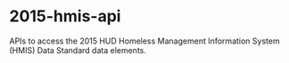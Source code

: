 # 2015-hmis-api
APIs to access the 2015 HUD Homeless Management Information System (HMIS) Data Standard data elements.
